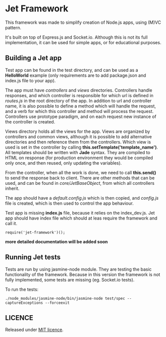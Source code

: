 # Jet Framework

This framework was made to simplify creation of Node.js apps, using (M)VC pattern.

It's built on top of Express.js and Socket.io. Although this is not its full implementation,
it can be used for simple apps, or for educational purposes.

## Building a Jet app

Test app can be found in the test directory, and can be used as a **HelloWorld** example (only requirements are to add
package.json and index.js file to your app).

The app must have *controllers* and *views* directories. Controllers handle responses, and which controller is responsible
for which url is defined in *routes.js* in the root directory of the app. In addition to url and controller name, it is 
also possible to define a method which will handle the request, and a verb for which this controller and method will 
process the request. Controllers use prototype paradigm, and on each request new instance of the controller is created.

Views directory holds all the views for the app. Views are organized by controllers and common views, although it is 
possible to add alternative directories and then reference them from the controllers. Which view is used is set in the
controller by calling **this.setTemplate('template_name')**. All templates should be written with **Jade** syntax.
They are compiled to HTML on response (for production environment they would be compiled only once, and then reused,
only updating the variables).

From the controller, when all the work is done, we need to call **this.send()** to send the response back to client.
There are other methods that can be used, and can be found in *core/JetBaseObject*, from which all controllers inherit.

The app should have a *default.config.js* which is then copied, and *config.js* file is created, which is then used to
control the app behaviour.

Test app is missing **index.js** file, because it relies on the index_dev.js. Jet app should have index file which
should at leas require the framework and call it.

```
require('jet-framework')();
```

**more detailed documentation will be added soon**

## Running Jet tests

Tests are run by using jasmine-node module. They are testing the basic functionality of the framework.
Because in this version the framework is not fully implemented, some tests are missing (eg. Socket.io tests).

To run the tests:

```
./node_modules/jasmine-node/bin/jasmine-node test/spec --captureExceptions --forceexit
```

## LICENCE

Released under [MIT licence](http://mit-license.org/).
